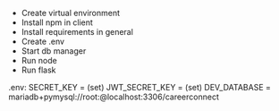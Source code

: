 - Create virtual environment
- Install npm in client
- Install requirements in general
- Create .env
- Start db manager
- Run node
- Run flask

.env:
SECRET_KEY = (set)
JWT_SECRET_KEY = (set)
DEV_DATABASE = mariadb+pymysql://root:@localhost:3306/careerconnect
